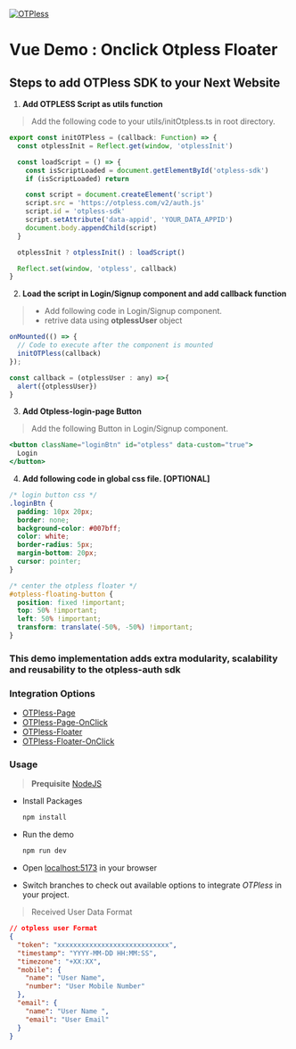 [![OTPless](https://d1j61bbz9a40n6.cloudfront.net/website/home/v4/logo/white_logo.svg)](https://otpless.com/platforms/react)

# Vue Demo : Onclick Otpless Floater

## Steps to add OTPless SDK to your Next Website

1. **Add OTPLESS Script as utils function**

> Add the following code to your utils/initOtpless.ts in root directory.

```JavaScript
export const initOTPless = (callback: Function) => {
  const otplessInit = Reflect.get(window, 'otplessInit')

  const loadScript = () => {
    const isScriptLoaded = document.getElementById('otpless-sdk')
    if (isScriptLoaded) return

    const script = document.createElement('script')
    script.src = 'https://otpless.com/v2/auth.js'
    script.id = 'otpless-sdk'
    script.setAttribute('data-appid', 'YOUR_DATA_APPID')
    document.body.appendChild(script)
  }

  otplessInit ? otplessInit() : loadScript()

  Reflect.set(window, 'otpless', callback)
}
```

2. **Load the script in Login/Signup component and add callback function**

> - Add following code in Login/Signup component.
> - retrive data using **otplessUser** object

```jsx
onMounted(() => {
  // Code to execute after the component is mounted
  initOTPless(callback)
});

const callback = (otplessUser : any) =>{
  alert({otplessUser})
}
```

3. **Add Otpless-login-page Button**

> Add the following Button in Login/Signup component.

```jsx
<button className="loginBtn" id="otpless" data-custom="true">
  Login
</button>
```

4. **Add following code in global css file. [OPTIONAL]**

```css
/* login button css */
.loginBtn {
  padding: 10px 20px;
  border: none;
  background-color: #007bff;
  color: white;
  border-radius: 5px;
  margin-bottom: 20px;
  cursor: pointer;
}

/* center the otpless floater */
#otpless-floating-button {
  position: fixed !important;
  top: 50% !important;
  left: 50% !important;
  transform: translate(-50%, -50%) !important;
}
```

### This demo implementation adds extra modularity, scalability and reusability to the otpless-auth sdk

### Integration Options

- [OTPless-Page](https://github.com/sjariN/otpless-vue-demo)
- [OTPless-Page-OnClick](https://github.com/sjariN/otpless-vue-demo/tree/on-button-click-login-page)
- [OTPless-Floater](https://github.com/sjariN/otpless-vue-demo/tree/floater)
- [OTPless-Floater-OnClick](https://github.com/sjariN/otpless-vue-demo/tree/on-button-click-floater)

### Usage

> **Prequisite** [NodeJS](https://nodejs.org/en)

- Install Packages

  ```bash
  npm install
  ```

- Run the demo

  ```bash
  npm run dev
  ```

- Open [localhost:5173](http://localhost:5173) in your browser
- Switch branches to check out available options to integrate _OTPless_ in your project.

> Received User Data Format

```json
// otpless user Format
{
  "token": "xxxxxxxxxxxxxxxxxxxxxxxxxxxx",
  "timestamp": "YYYY-MM-DD HH:MM:SS",
  "timezone": "+XX:XX",
  "mobile": {
    "name": "User Name",
    "number": "User Mobile Number"
  },
  "email": {
    "name": "User Name ",
    "email": "User Email"
  }
}
```
